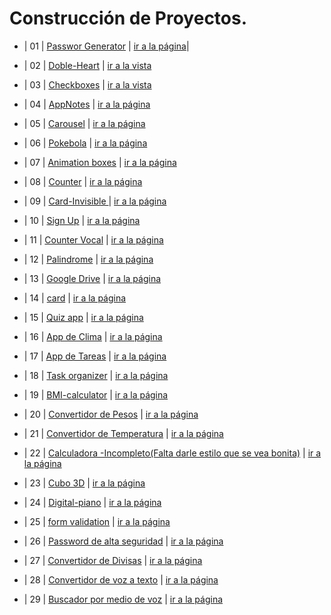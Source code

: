 # Construcción de Proyectos.

 * | 01 | [Passwor Generator](https://github.com/ElideZavala/150-Project-Goal/tree/main/Password-Generator) | [ir a la página](https://keen-goldberg-2dd194.netlify.app/)| 


  * | 02 | [Doble-Heart](https://github.com/ElideZavala/150-Project-Goal/tree/main/Doble-Heart) | [ir a la vista](https://wonderful-haibt-1591cc.netlify.app/) 
  
  * | 03 | [Checkboxes](https://github.com/ElideZavala/150-Project-Goal/tree/main/Checkboxes)  | [ir a la vista](https://naughty-bose-a369b1.netlify.app/) 

  * | 04 | [AppNotes](https://github.com/ElideZavala/150-Project-Goal/tree/main/Notes-app) | [ir a la página](https://tender-hugle-f28617.netlify.app/) 
   
  * | 05 | [Carousel](https://github.com/ElideZavala/150-Project-Goal/tree/main/Carousel-Ul) | [ir a la página]() 

  * | 06 | [Pokebola](https://github.com/ElideZavala/150-Project-Goal/tree/main/Pokedex) | [ir a la página](https://stoic-stonebraker-836fce.netlify.app/) 

  * | 07 | [Animation boxes](https://github.com/ElideZavala/150-Project-Goal/tree/main/Hoverboard) | [ir a la página](https://sharp-goodall-fe105b.netlify.app/) 

  * | 08 | [Counter](https://github.com/ElideZavala/150-Project-Goal/tree/main/Counter) | [ir a la página](https://trusting-lamport-e09329.netlify.app/) 

  * | 09 | [Card-Invisible ](https://github.com/ElideZavala/150-Project-Goal/tree/main/Card-Invisible) | [ir a la página](https://brave-nobel-fca764.netlify.app/) 
  
  * | 10 | [Sign Up](https://github.com/ElideZavala/150-Project-Goal/tree/main/Sign%20Up) | [ir a la página](https://lucid-engelbart-a21c34.netlify.app/) 
  
  * | 11 | [Counter Vocal](https://github.com/ElideZavala/150-Project-Goal/tree/main/Counter-vocal) | [ir a la página](https://trusting-lamport-e09329.netlify.app/) 
  
  * | 12 | [Palindrome](https://github.com/ElideZavala/150-Project-Goal/tree/main/Palindrome) | [ir a la página](https://epic-chandrasekhar-0f9f41.netlify.app/) 

  * | 13 | [Google Drive](https://github.com/ElideZavala/150-Project-Goal/tree/main/Google-Drive-Download) | [ir a la página](https://pensive-allen-a3612b.netlify.app/) 

  * | 14 | [card](https://github.com/ElideZavala/150-Project-Goal/tree/main/Cards) | [ir a la página](https://dreamy-nightingale-d83580.netlify.app/) 

  * | 15 | [Quiz app](https://github.com/ElideZavala/150-Project-Goal/tree/main/Quiz-App) | [ir a la página](https://gallant-chandrasekhar-a56a7d.netlify.app/) 

  * | 16 | [App de Clima](https://stupefied-wescoff-9ed508.netlify.app/) | [ir a la página](https://github.com/ElideZavala/150-Project-Goal/tree/main/Weather-App) 

  * | 17 | [App de Tareas](https://nervous-wescoff-f40d75.netlify.app/) | [ir a la página](https://github.com/ElideZavala/150-Project-Goal/tree/main/Todo-App) 

  * | 18 | [Task organizer](https://github.com/ElideZavala/150-Project-Goal/tree/main/Todo-App-Drog) | [ir a la página](https://laughing-bose-22e57c.netlify.app/) 

  * | 19 | [BMI-calculator](https://github.com/ElideZavala/150-Project-Goal/tree/main/BMI-Calculator) | [ir a la página](https://infallible-cori-860e63.netlify.app/)

  * | 20 | [Convertidor de Pesos](https://github.com/ElideZavala/150-Project-Goal/tree/main/Weight-Converter) | [ir a la página](https://agitated-mclean-228d45.netlify.app/)

  * | 21 | [Convertidor de Temperatura](https://github.com/ElideZavala/150-Project-Goal/tree/main/Temperature-Converter) | [ir a la página](https://elastic-varahamihira-add21e.netlify.app/)

  * | 22 | [Calculadora -Incompleto(Falta darle estilo que se vea bonita)](https://github.com/ElideZavala/150-Project-Goal/tree/main/Calculator-Scientific) | [ir a la página](https://sleepy-hopper-556dc9.netlify.app/)

  * | 23 | [Cubo 3D](https://github.com/ElideZavala/150-Project-Goal/tree/main/Cube3D) | [ir a la página](https://sad-franklin-323e23.netlify.app/)

  * | 24 | [Digital-piano](https://github.com/ElideZavala/150-Project-Goal/tree/main/Digital-Piano) | [ir a la página](https://vigilant-mclean-1ad013.netlify.app/)

  * | 25 | [form validation](https://github.com/ElideZavala/150-Project-Goal/tree/main/form-Validation) | [ir a la página](https://confident-jang-7c5335.netlify.app/)

  * | 26 | [Password de alta seguridad](https://github.com/ElideZavala/150-Project-Goal/tree/main/Password-Strength-Indicator) | [ir a la página](https://friendly-swartz-d04394.netlify.app/)

  * | 27 | [Convertidor de Divisas](https://github.com/ElideZavala/150-Project-Goal/tree/main/Currency-Converter) | [ir a la página](https://goofy-boyd-fd4881.netlify.app/)

  * | 28 | [Convertidor de voz a texto](https://github.com/ElideZavala/150-Project-Goal/tree/main/Speech-to-text) | [ir a la página](https://jovial-nobel-86aba6.netlify.app/)

  * | 29 | [Buscador por medio de voz](https://github.com/ElideZavala/150-Project-Goal/tree/main/Speech-to-text%20-Voice%20Command) | [ir a la página]()
